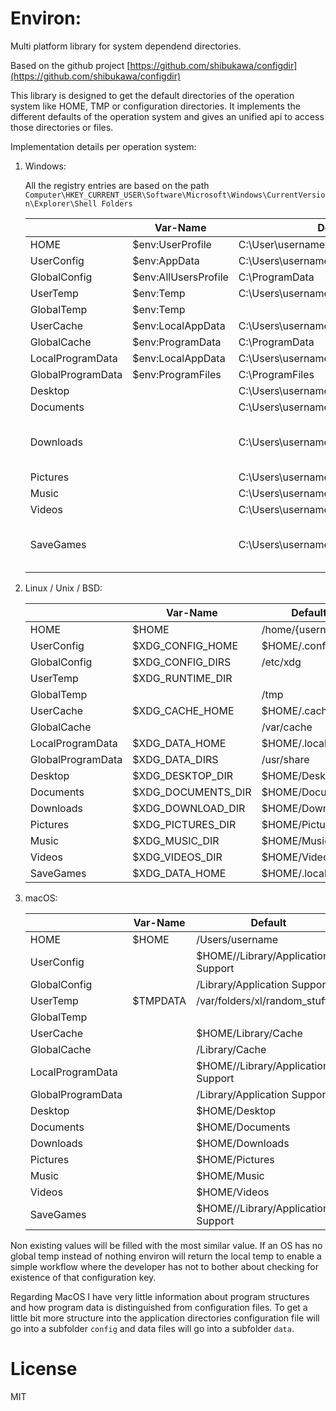 # Environ:

Multi platform library for system dependend directories.

Based on the github project [https://github.com/shibukawa/configdir](https://github.com/shibukawa/configdir)

This library is designed to get the default directories of the operation
system like HOME, TMP or configuration directories. It implements the
different defaults of the operation system and gives an unified api to
access those directories or files.

Implementation details per operation system:
1. Windows:

   All the registry entries are based on the path `Computer\HKEY_CURRENT_USER\Software\Microsoft\Windows\CurrentVersion\Explorer\Shell Folders`

    |                    | Var-Name                    | Default                              | Reqistry key |
    | ------------------ | --------------------------- | ------------------------------------ | ------------ |
    | HOME               | $env:UserProfile            | C:\User\username                     |              |
    | UserConfig         | $env:AppData                | C:\Users\username\AppData\Roaming    |              |
    | GlobalConfig       | $env:AllUsersProfile        | C:\ProgramData                       |              |
    | UserTemp           | $env:Temp                   | C:\Users\username\AppData\Local\Temp |              |
    | GlobalTemp         | $env:Temp                   |                                      |              |
    | UserCache          | $env:LocalAppData           | C:\Users\username\AppData\Local      |              |
    | GlobalCache        | $env:ProgramData            | C:\ProgramData                       |              |
    | LocalProgramData   | $env:LocalAppData           | C:\Users\username\AppData\Local      |              |
    | GlobalProgramData  | $env:ProgramFiles           | C:\ProgramFiles                      |              |
    | Desktop            |                             | C:\Users\username\Desktop            | Desktop      |
    | Documents          |                             | C:\Users\username\Documents          | Personal     |
    | Downloads          |                             | C:\Users\username\Downloads          | {374DE290-123F-4565-9164-39C4925E467B} |
    | Pictures           |                             | C:\Users\username\Pictures           | My Pictures  |
    | Music              |                             | C:\Users\username\Music              | My Music     |
    | Videos             |                             | C:\Users\username\Videos             | My Video     |
    | SaveGames          |                             | C:\Users\username\Saved Games        | {4C5C32FF-BB9D-43B0-B5B4-2D72E54EAAA4} |

2. Linux / Unix / BSD:

    |                    | Var-Name                    | Default                              |
    | ------------------ | --------------------------- | ------------------------------------ |
    | HOME               | $HOME                       | /home/{username}                     |
    | UserConfig         | $XDG_CONFIG_HOME            | $HOME/.config                        |
    | GlobalConfig       | $XDG_CONFIG_DIRS            | /etc/xdg                             |
    | UserTemp           | $XDG_RUNTIME_DIR            |                                      |
    | GlobalTemp         |                             | /tmp                                 |
    | UserCache          | $XDG_CACHE_HOME             | $HOME/.cache                         |
    | GlobalCache        |                             | /var/cache                           |
    | LocalProgramData   | $XDG_DATA_HOME              | $HOME/.local/share                   |
    | GlobalProgramData  | $XDG_DATA_DIRS              | /usr/share                           |
    | Desktop            | $XDG_DESKTOP_DIR            | $HOME/Desktop                        |
    | Documents          | $XDG_DOCUMENTS_DIR          | $HOME/Documents                      |
    | Downloads          | $XDG_DOWNLOAD_DIR           | $HOME/Downloads                      |
    | Pictures           | $XDG_PICTURES_DIR           | $HOME/Pictures                       |
    | Music              | $XDG_MUSIC_DIR              | $HOME/Music                          |
    | Videos             | $XDG_VIDEOS_DIR             | $HOME/Videos                         |
    | SaveGames          | $XDG_DATA_HOME              | $HOME/.local/share                   |

3. macOS:

    |                    | Var-Name                    | Default                              |
    | ------------------ | --------------------------- | ------------------------------------ |
    | HOME               | $HOME                       | /Users/username                      |
    | UserConfig         |                             | $HOME//Library/Application Support   |
    | GlobalConfig       |                             | /Library/Application Support         |
    | UserTemp           | $TMPDATA                    | /var/folders/xl/random_stuff/T/      |
    | GlobalTemp         |                             |                                      |
    | UserCache          |                             | $HOME/Library/Cache                  |
    | GlobalCache        |                             | /Library/Cache                       |
    | LocalProgramData   |                             | $HOME//Library/Application Support   |
    | GlobalProgramData  |                             | /Library/Application Support         |
    | Desktop            |                             | $HOME/Desktop                        |
    | Documents          |                             | $HOME/Documents                      |
    | Downloads          |                             | $HOME/Downloads                      |
    | Pictures           |                             | $HOME/Pictures                       |
    | Music              |                             | $HOME/Music                          |
    | Videos             |                             | $HOME/Videos                         |
    | SaveGames          |                             | $HOME//Library/Application Support   |

Non existing values will be filled with the most similar value. If an OS has no global temp
 instead of nothing environ will return the local temp to enable a simple workflow
 where the developer has not to bother about checking for existence of that configuration
 key.

Regarding MacOS I have very little information about program structures
 and how program data is distinguished from configuration files. To get
 a little bit more structure into the application directories configuration
 file will go into a subfolder `config` and data files will go into a subfolder
 `data`.

License
=======

MIT
